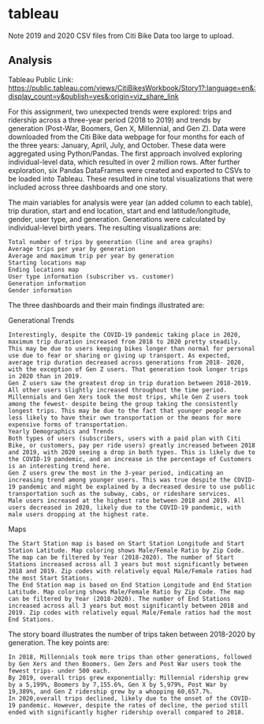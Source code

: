 # tableau

Note 2019 and 2020 CSV files from Citi Bike Data too large to upload.

## Analysis

Tableau Public Link: 
https://public.tableau.com/views/CitiBikesWorkbook/Story1?:language=en&:display_count=y&publish=yes&:origin=viz_share_link 

For this assignment, two unexpected trends were explored: trips and ridership across a three-year period (2018 to 2019) and trends by generation (Post-War, Boomers, Gen X, Millennial, and Gen Z). Data were downloaded from the Citi Bike data webpage for four months for each of the three years: January, April, July, and October. These data were aggregated using Python/Pandas. The first approach involved exploring individual-level data, which resulted in over 2 million rows. After further exploration, six Pandas DataFrames were created and exported to CSVs to be loaded into Tableau. These resulted in nine total visualizations that were included across three dashboards and one story. 

The main variables for analysis were year (an added column to each table), trip duration, start and end location, start and end latitude/longitude, gender, user type, and generation. Generations were calculated by individual-level birth years. The resulting visualizations are:

    Total number of trips by generation (line and area graphs)
    Average trips per year by generation
    Average and maximum trip per year by generation
    Starting locations map
    Ending locations map
    User type information (subscriber vs. customer)
    Generation information
    Gender information

The three dashboards and their main findings illustrated are:

Generational Trends

    Interestingly, despite the COVID-19 pandemic taking place in 2020, maximum trip duration increased from 2018 to 2020 pretty steadily. This may be due to users keeping bikes longer than normal for personal use due to fear or sharing or giving up transport. As expected, average trip duration decreased across generations from 2018- 2020, with the exception of Gen Z users. That generation took longer trips in 2020 than in 2019.
    Gen Z users saw the greatest drop in trip duration between 2018-2019. All other users slightly increased throughout the time period.
    Millennials and Gen Xers took the most trips, while Gen Z users took among the fewest- despite being the group taking the consistently longest trips. This may be due to the fact that younger people are less likely to have their own transportation or the means for more expensive forms of transportation. 
    Yearly Demographics and Trends
    Both types of users (subscribers, users with a paid plan with Citi Bike, or customers, pay per ride users) greatly increased between 2018 and 2019, with 2020 seeing a drop in both types. This is likely due to the COVID-19 pandemic, and an increase in the percentage of Customers is an interesting trend here.
    Gen Z users grew the most in the 3-year period, indicating an increasing trend among younger users. This was true despite the COVID-19 pandemic and might be explained by a decreased desire to use public transportation such as the subway, cabs, or rideshare services.
    Male users increased at the highest rate between 2018 and 2019. All users decreased in 2020, likely due to the COVID-19 pandemic, with male users dropping at the highest rate.

Maps

    The Start Station map is based on Start Station Longitude and Start Station Latitude. Map coloring shows Male/Female Ratio by Zip Code. The map can be filtered by Year (2018-2020). The number of Start Stations increased across all 3 years but most significantly between 2018 and 2019. Zip codes with relatively equal Male/Female ratios had the most Start Stations.
    The End Station map is based on End Station Longitude and End Station Latitude. Map coloring shows Male/Female Ratio by Zip Code. The map can be filtered by Year (2018-2020). The number of End Stations increased across all 3 years but most significantly between 2018 and 2019. Zip codes with relatively equal Male/Female ratios had the most End Stations.

The story board illustrates the number of trips taken between 2018-2020 by generation. The key points are:

    In 2018, Millennials took more trips than other generations, followed by Gen Xers and then Boomers. Gen Zers and Post War users took the fewest trips- under 500 each.
    By 2019, overall trips grew exponentially: Millennial ridership grew by a 5,199%, Boomers by 7,155.6%, Gen X by 5,979%, Post War by 19,389%, and Gen Z ridership grew by a whopping 60,657.7%.
    In 2020,overall trips declined, likely due to the onset of the COVID-19 pandemic. However, despite the rates of decline, the period still ended with significantly higher ridership overall compared to 2018. 
